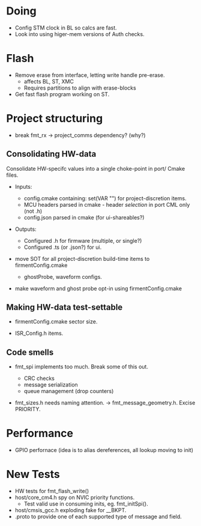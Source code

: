 # Doing 
- Config STM clock in BL so calcs are fast. 
- Look into using higer-mem versions of Auth checks. 

# Flash
- Remove erase from interface, letting write handle pre-erase. 
  - affects BL, ST, XMC
  - Requires partitions to align with erase-blocks
- Get fast flash program working on ST. 

# Project structuring
- break fmt_rx -> project_comms dependency? (why?)

## Consolidating HW-data
Consolidate HW-specifc values into a single choke-point in port/ Cmake files.
- Inputs: 
  - config.cmake containing: set(VAR "") for project-discretion items.
  - MCU headers parsed in cmake - header *selection* in port CML only (not .h)
  - config.json parsed in cmake (for ui-shareables?)
- Outputs: 
  - Configured .h for firmware  (multiple, or single?)
  - Configured .ts (or .json?) for ui.

- move SOT for all project-discretion build-time items to firmentConfig.cmake
  - ghostProbe, waveform configs. 
- make waveform and ghost probe opt-in using firmentConfig.cmake

## Making HW-data test-settable
- firmentConfig.cmake sector size. 

- ISR_Config.h items. 

## Code smells

- fmt_spi implements too much. Break some of this out.
  - CRC checks
  - message serialization
  - queue management (drop counters)

- fmt_sizes.h needs naming attention. -> fmt_message_geometry.h. Excise PRIORITY. 

# Performance
- GPIO perfornace (idea is to alias dereferences, all lookup moving to init)

# New Tests
- HW tests for fmt_flash_write()
- host/core_cm4.h spy on NVIC priority functions.
  - Test valid use in consuming inits, eg. fmt_initSpi().
- host/cmsis_gcc.h exploding fake for __BKPT. 
- .proto to provide one of each supported type of message and field.